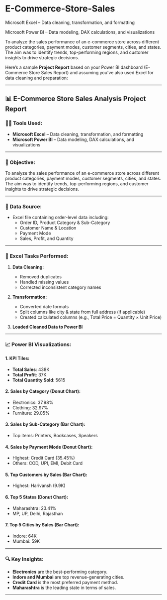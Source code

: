# E-Commerce-Store-Sales

Microsoft Excel – Data cleaning, transformation, and formatting

Microsoft Power BI – Data modeling, DAX calculations, and visualizations

To analyze the sales performance of an e-commerce store across different product categories, payment modes, customer segments, cities, and states. The aim was to identify trends, top-performing regions, and customer insights to drive strategic decisions.

Here’s a sample **Project Report** based on your Power BI dashboard (E-Commerce Store Sales Report) and assuming you've also used Excel for data cleaning and preparation:

---

## 📊 **E-Commerce Store Sales Analysis Project Report**

### 🧑‍💻 Tools Used:
- **Microsoft Excel** – Data cleaning, transformation, and formatting
- **Microsoft Power BI** – Data modeling, DAX calculations, and visualizations

---

### 📁 **Objective:**
To analyze the sales performance of an e-commerce store across different product categories, payment modes, customer segments, cities, and states. The aim was to identify trends, top-performing regions, and customer insights to drive strategic decisions.

---

### 📂 **Data Source:**
- Excel file containing order-level data including:
  - Order ID, Product Category & Sub-Category
  - Customer Name & Location
  - Payment Mode
  - Sales, Profit, and Quantity

---

### 🔧 **Excel Tasks Performed:**
1. **Data Cleaning:**
   - Removed duplicates
   - Handled missing values
   - Corrected inconsistent category names

2. **Transformation:**
   - Converted date formats
   - Split columns like city & state from full address (if applicable)
   - Created calculated columns (e.g., Total Price = Quantity × Unit Price)

3. **Loaded Cleaned Data to Power BI**

---

### 📈 **Power BI Visualizations:**

#### 1. **KPI Tiles:**
- **Total Sales**: 438K  
- **Total Profit**: 37K  
- **Total Quantity Sold**: 5615

#### 2. **Sales by Category (Donut Chart):**
- Electronics: 37.98%
- Clothing: 32.97%
- Furniture: 29.05%

#### 3. **Sales by Sub-Category (Bar Chart):**
- Top items: Printers, Bookcases, Speakers

#### 4. **Sales by Payment Mode (Donut Chart):**
- Highest: Credit Card (35.45%)
- Others: COD, UPI, EMI, Debit Card

#### 5. **Top Customers by Sales (Bar Chart):**
- Highest: Harivansh (9.9K)

#### 6. **Top 5 States (Donut Chart):**
- Maharashtra: 23.41%
- MP, UP, Delhi, Rajasthan

#### 7. **Top 5 Cities by Sales (Bar Chart):**
- Indore: 64K  
- Mumbai: 59K

---

### 🔍 **Key Insights:**
- **Electronics** are the best-performing category.
- **Indore and Mumbai** are top revenue-generating cities.
- **Credit Card** is the most preferred payment method.
- **Maharashtra** is the leading state in terms of sales.

---




